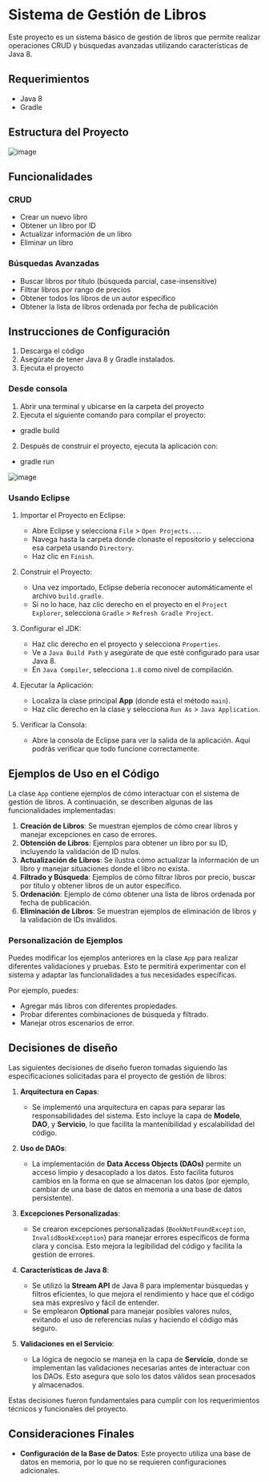 # Sistema de Gestión de Libros

Este proyecto es un sistema básico de gestión de libros que permite realizar operaciones CRUD y búsquedas avanzadas utilizando características de Java 8. 

## Requerimientos

- Java 8
- Gradle

## Estructura del Proyecto

![image](https://github.com/user-attachments/assets/7c3dd46b-4e6e-433d-9617-eed45356fede)

## Funcionalidades

### CRUD

- Crear un nuevo libro
- Obtener un libro por ID
- Actualizar información de un libro
- Eliminar un libro

### Búsquedas Avanzadas

- Buscar libros por título (búsqueda parcial, case-insensitive)
- Filtrar libros por rango de precios
- Obtener todos los libros de un autor específico
- Obtener la lista de libros ordenada por fecha de publicación

## Instrucciones de Configuración

1. Descarga el código
2. Asegúrate de tener Java 8 y Gradle instalados.
3. Ejecuta el proyecto

### Desde consola

1. Abrir una terminal y ubicarse en la carpeta del proyecto
2. Ejecuta el siguiente comando para compilar el proyecto:
  - gradle build
2. Después de construir el proyecto, ejecuta la aplicación con:
  - gradle run
    
   ![image](https://github.com/user-attachments/assets/1c077933-3506-47ef-8eec-ac236b7a9207)
   
### Usando Eclipse

1. Importar el Proyecto en Eclipse:
   - Abre Eclipse y selecciona `File` > `Open Projects...`.
   - Navega hasta la carpeta donde clonaste el repositorio y selecciona esa carpeta usando `Directory`.
   - Haz clic en `Finish`.

2. Construir el Proyecto:
   - Una vez importado, Eclipse debería reconocer automáticamente el archivo `build.gradle`.
   - Si no lo hace, haz clic derecho en el proyecto en el `Project Explorer`, selecciona `Gradle` > `Refresh Gradle Project`.

3. Configurar el JDK:
   - Haz clic derecho en el proyecto y selecciona `Properties`.
   - Ve a `Java Build Path` y asegúrate de que esté configurado para usar Java 8.
   - En `Java Compiler`, selecciona `1.8` como nivel de compilación.

4. Ejecutar la Aplicación:
   - Localiza la clase principal **App** (donde está el método `main`).
   - Haz clic derecho en la clase y selecciona `Run As` > `Java Application`.

5. Verificar la Consola:
   - Abre la consola de Eclipse para ver la salida de la aplicación. Aquí podrás verificar que todo funcione correctamente.

## Ejemplos de Uso en el Código

La clase `App` contiene ejemplos de cómo interactuar con el sistema de gestión de libros. A continuación, se describen algunas de las funcionalidades implementadas:

1. **Creación de Libros**: Se muestran ejemplos de cómo crear libros y manejar excepciones en caso de errores.
2. **Obtención de Libros**: Ejemplos para obtener un libro por su ID, incluyendo la validación de ID nulos.
3. **Actualización de Libros**: Se ilustra cómo actualizar la información de un libro y manejar situaciones donde el libro no exista.
4. **Filtrado y Búsqueda**: Ejemplos de cómo filtrar libros por precio, buscar por título y obtener libros de un autor específico.
5. **Ordenación**: Ejemplo de cómo obtener una lista de libros ordenada por fecha de publicación.
6. **Eliminación de Libros**: Se muestran ejemplos de eliminación de libros y la validación de IDs inválidos.

### Personalización de Ejemplos

Puedes modificar los ejemplos anteriores en la clase `App` para realizar diferentes validaciones y pruebas. Esto te permitirá experimentar con el sistema y adaptar las funcionalidades a tus necesidades específicas.

Por ejemplo, puedes:
- Agregar más libros con diferentes propiedades.
- Probar diferentes combinaciones de búsqueda y filtrado.
- Manejar otros escenarios de error.

## Decisiones de diseño

Las siguientes decisiones de diseño fueron tomadas siguiendo las especificaciones solicitadas para el proyecto de gestión de libros:

1. **Arquitectura en Capas**:
   - Se implementó una arquitectura en capas para separar las responsabilidades del sistema. Esto incluye la capa de **Modelo**, **DAO**, y **Servicio**, lo que facilita la mantenibilidad y escalabilidad del código.

2. **Uso de DAOs**:
   - La implementación de **Data Access Objects (DAOs)** permite un acceso limpio y desacoplado a los datos. Esto facilita futuros cambios en la forma en que se almacenan los datos (por ejemplo, cambiar de una base de datos en memoria a una base de datos persistente).

3. **Excepciones Personalizadas**:
   - Se crearon excepciones personalizadas (`BookNotFoundException`, `InvalidBookException`) para manejar errores específicos de forma clara y concisa. Esto mejora la legibilidad del código y facilita la gestión de errores.

4. **Características de Java 8**:
   - Se utilizó la **Stream API** de Java 8 para implementar búsquedas y filtros eficientes, lo que mejora el rendimiento y hace que el código sea más expresivo y fácil de entender.
   - Se emplearon **Optional** para manejar posibles valores nulos, evitando el uso de referencias nulas y haciendo el código más seguro.

5. **Validaciones en el Servicio**:
   - La lógica de negocio se maneja en la capa de **Servicio**, donde se implementan las validaciones necesarias antes de interactuar con los DAOs. Esto asegura que solo los datos válidos sean procesados y almacenados.

Estas decisiones fueron fundamentales para cumplir con los requerimientos técnicos y funcionales del proyecto.

## Consideraciones Finales

- **Configuración de la Base de Datos**: Este proyecto utiliza una base de datos en memoria, por lo que no se requieren configuraciones adicionales.

